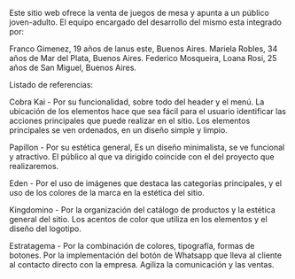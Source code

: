 Este sitio web ofrece la venta de juegos de mesa y apunta a un público joven-adulto. 
El equipo encargado del desarrollo del mismo esta integrado por:

Franco Gimenez, 19 años de lanus este, Buenos Aires.
Mariela Robles, 34 años de Mar del Plata, Buenos Aires.
Federico Mosqueira, 
Loana Rosi, 25 años de San Miguel, Buenos Aires.


Listado de referencias:

Cobra Kai - 
Por su funcionalidad, sobre todo del header y el menú. La ubicación de los elementos hace que sea fácil para el usuario identificar las acciones principales que puede realizar en el sitio. Los elementos principales se ven ordenados, en un diseño simple y limpio.

Papillon -
Por su estética general, Es un diseño minimalista, se ve funcional y atractivo.
El público al que va dirigido coincide con el del proyecto que realizaremos.

Eden -
Por el uso de imágenes que destaca las categorías principales, y el uso de los colores de la marca en la estética del sitio. 

Kingdomino -
Por la organización del catálogo de productos y la estética general del sitio. Los acentos de color que utiliza en los elementos y el diseño del logotipo. 

Estratagema -
Por la combinación de colores, tipografía, formas de botones.
Por la implementación del botón de Whatsapp que lleva al cliente al contacto directo con la empresa. Agiliza la comunicación y las ventas.


